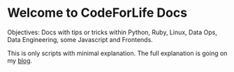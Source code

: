 # Welcome to CodeForLife Docs

Objectives: Docs with tips or tricks within Python, Ruby, Linux, Data Ops, Data Engineering, some Javascript and Frontends.

This is only scripts with minimal explanation. The full explanation is going on my [blog](codeforlife.club).
